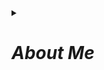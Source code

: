 <!DOCTYPE html>
<html lang="en">
<head>
    <meta charset="UTF-8">
    <meta name="viewport" content="width=device-width, initial-scale=1.0">
    <link rel="stylesheet" href="style.css">
</head>
<body>
    <details><summary>
        <h1><i>About Me</i></h1></summary>
        <p><i>
            - 👋 Hi, I’m Lavesh Gaur.
            <br>- 👀 I’m interested in CyberSecurity.
            <br>- 🌱 I’m from Aligarh and currently I am in Greater Noida.
        </i></p>
    <hr>
    <!-- About me completed -->
     <!-- Education portion -->
     <details><summary>
        <h1><i>Education</i></h1>
     </summary>
     <p>
        Pursuing a BTech from <a href="https://www.niet.co.in/">Noida Institute of Engineering and Technology</a>.
        <br>
        Currently I am in 2nd Year.
        <br>
     </p>
        <details>
            <summary>
            <h3><i>Specializations</i></h3>
            </summary>
            <p>
                I am from CyberSecurity Specialization. 
                <br>
            </p>
            </details>
    </p>
    </details>
    <hr>
    <!-- Education portion completed -->
    <!-- Certificates and coading profile Portion -->
     <details>
        <summary>
            <h1><i>Certificates And Coading Profiles</i></h1>
        </summary>
     <p>
        <a href="https://www.hackerrank.com/profile/laveshgaur">HackerRank Profile</a>
        <br>
        <a href="https://www.hackerrank.com/certificates/9981ef2f818e">Python (Basic)</a>
     </p>
     </details>
     <hr>
     <!-- Certificates and coading profile Portion Completed-->
     <!-- Profiles Portion -->
      <details>
        <summary>
            <h1><i>Connect with me </i></h1>
        </summary>
        <p>
            What are you waiting for... 
            <br>
            Bring your cursor and hit the button you want
            <br>
            <a href="https://github.com/laveshgaur"><img src="GitHub.jpg" alt="GitHub" height="60"></a>
            <br>
            <a href="https://www.linkedin.com/in/laveshgaur/"><img src="linkedin-logo.jpg" alt="LinkedIn" height="60"></a>
            <br>
            <a href="https://www.instagram.com/__lavesh_gaur__/"><img src="instagram-logo.jpg" alt="Instagram" height="60"></a>
            <br>
            <a href="mailto:laveshgaur1@gmail.com"><img src="mail.jpg" alt="Mail" height="70"></a>
        </p>
      </details>
      <hr>
      <!-- Profiles Portion completed -->

</body>
</html>
<!---
laveshgaur/laveshgaur is a ✨ special ✨ repository because its `README.md` (this file) appears on your GitHub profile.
You can click the Preview link to take a look at your changes.
--->
